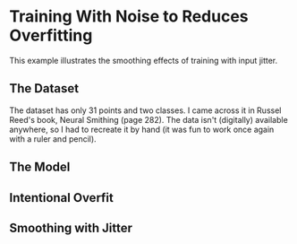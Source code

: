 # Training With Noise to Reduces Overfitting

This example illustrates the smoothing effects of training with input jitter.

## The Dataset

The dataset has only 31 points and two classes. I came across it in Russel Reed's book, Neural Smithing (page 282). The data isn't (digitally) available anywhere, so I had to recreate it by hand (it was fun to work once again with a ruler and pencil). 



## The Model

## Intentional Overfit

## Smoothing with Jitter
